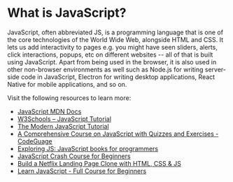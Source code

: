 # What is JavaScript?

JavaScript, often abbreviated JS, is a programming language that is one of the core technologies of the World Wide Web, alongside HTML and CSS. It lets us add interactivity to pages e.g. you might have seen sliders, alerts, click interactions, popups, etc on different websites -- all of that is built using JavaScript. Apart from being used in the browser, it is also used in other non-browser environments as well such as Node.js for writing server-side code in JavaScript, Electron for writing desktop applications, React Native for mobile applications, and so on.

Visit the following resources to learn more:

- [JavaScript MDN Docs](https://developer.mozilla.org/en-US/docs/Web/JavaScript)
- [W3Schools – JavaScript Tutorial](https://www.w3schools.com/js/)
- [The Modern JavaScript Tutorial](https://javascript.info/)
- [A Comprehensive Course on JavaScript with Quizzes and Exercises - CodeGuage](https://www.codeguage.com/courses/js/)
- [Exploring JS: JavaScript books for programmers](https://exploringjs.com/)
- [JavaScript Crash Course for Beginners](https://youtu.be/hdI2bqOjy3c?t=2)
- [Build a Netflix Landing Page Clone with HTML, CSS & JS](https://youtu.be/P7t13SGytRk?t=22)
- [Learn JavaScript - Full Course for Beginners](https://www.youtube.com/watch?v=PkZNo7MFNFg)
